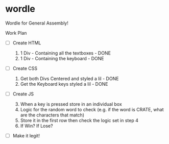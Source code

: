 # wordle
Wordle for General Assembly!

Work Plan
- [ ] Create HTML
    1. 1 Div - Containing all the textboxes - DONE
    2. 1 Div - Containing the keyboard - DONE

- [ ] Create CSS
    1. Get both Divs Centered and styled a lil - DONE
    2. Get the Keyboard keys styled a lil - DONE

- [ ] Create JS
    <!-- 1. Create a diagram
    2. Use MVC (What is the Model, View & Controller?) -->
    3. When a key is pressed store in an individual box
    4. Logic for the random word to check (e.g. if the word is CRATE, what are the characters that match)
    5. Store it in the first row then check the logic set in step 4
    6. If Win? If Lose?

- [ ] Make it legit!